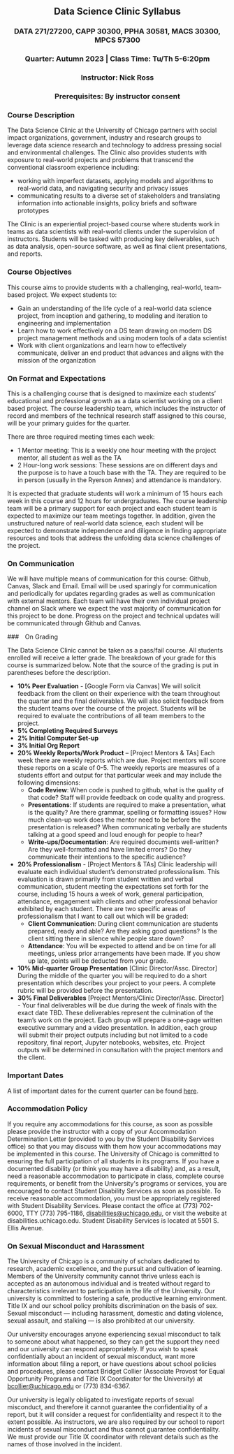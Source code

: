 <h2 align=center>Data Science Clinic Syllabus</h2>
<h3 align=center>DATA 271/27200, CAPP 30300, PPHA 30581, MACS 30300, MPCS 57300</h3>
<h3 align=center>Quarter: Autumn 2023 | Class Time: Tu/Th 5-6:20pm</h3>
<h3 align=center>Instructor: Nick Ross</h3>
<h3 align=center>Prerequisites: By instructor consent</h3>

### Course Description 

The Data Science Clinic at the University of Chicago partners with social impact organizations, government, industry and research groups to leverage data science research and technology to address pressing social and environmental challenges. The Clinic also provides students with exposure to real-world projects and problems that transcend the conventional classroom experience including:

* working with imperfect datasets, applying models and algorithms to real-world data, and navigating security and privacy issues
* communicating results to a diverse set of stakeholders and translating information into actionable insights, policy briefs and software prototypes 

The Clinic is an experiential project-based course where students work in teams as data scientists with real-world clients under the supervision of instructors. Students will be tasked with producing key deliverables, such as data analysis, open-source software, as well as final client presentations, and reports.


### Course Objectives

This course aims to provide students with a challenging, real-world, team-based project. We expect students to:

* Gain an understanding of the life cycle of a real-world data science project, from inception and gathering, to modeling and iteration to engineering and implementation
* Learn how to work effectively on a DS team drawing on modern DS project management methods and using modern tools of a data scientist
* Work with client organizations and learn how to effectively communicate, deliver an end product that advances and aligns with the mission of the organization


### On Format and Expectations

This is a challenging course that is designed to maximize each students’ educational and professional growth as a data scientist working on a client based project. The course leadership team, which includes the instructor of record and members of the technical research staff assigned to this course, will be your primary guides for the quarter. 

There are three required meeting times each week:
* 1 Mentor meeting: This is a weekly one hour meeting with the project mentor, all student as well as the TA
* 2 Hour-long work sessions: These sessions are on different days and the purpose is to have a touch base with the TA. They are required to be in person (usually in the Ryerson Annex) and attendance is mandatory.

It is expected that graduate students will work a minimum of 15 hours each week in this course and 12 hours for undergraduates. The course leadership team will be a primary support for each project and each student team is expected to maximize our team meetings together. In addition, given the unstructured nature of real-world data science, each student will be expected to demonstrate independence and diligence in finding appropriate resources and tools that address the unfolding data science challenges of the project.  

### On Communication

We will have multiple means of communication for this course: Github, Canvas, Slack and Email. Email will be used sparingly for communication and periodically for updates regarding grades as well as communication with external mentors. Each team will have their own individual project channel on Slack where we expect the vast majority of communication for this project to be done. Progress on the project and technical updates will be communicated through Github and Canvas.

### On Grading

The Data Science Clinic cannot be taken as a pass/fail course. All students enrolled will receive a letter grade. The breakdown of your grade for this course is summarized below. Note that the source of the grading is put in parentheses before the description.

* __10% Peer Evaluation__ - [Google Form via Canvas] We will solicit feedback from the client on their experience with the team throughout the quarter and the final deliverables.  We will also solicit feedback from the student teams over the course of the project. Students will be required to evaluate the contributions of all team members to the project. 
* __5% Completing Required Surveys__
* __2% Initial Computer Set-up__
* __3% Initial Org Report__
* __20% Weekly Reports/Work Product__ –  [Project Mentors & TAs]  Each week there are weekly reports which are due. Project mentors will score these reports on a scale of 0-5. The weekly reports are measures of a students effort and output for that particular week and may include the following dimensions:
    * __Code Review__: When code is pushed to github, what is the quality of that code? Staff will provide feedback on code quality and progress.
    * __Presentations__: If students are required to make a presentation, what is the quality? Are there grammar, spelling or formatting issues? How much clean-up work does the mentor need to be before the presentation is released? When communicating verbally are students talking at a good speed and loud enough for people to hear?
    * __Write-ups/Documentation__: Are required documents well-written? Are they well-formatted and have limited errors? Do they communicate their intentions to the specific audience?
* __20% Professionalism__ - [Project Mentors & TAs] Clinic leadership will evaluate each individual student’s demonstrated professionalism. This evaluation is drawn primarily from student written and verbal communication, student meeting the expectations set forth for the course, including 15 hours a week of work, general participation, attendance, engagement with clients and other professional behavior exhibited by each student. There are two specific areas of professionalism that I want to call out which will be graded:
    * __Client Communication__: During client communication are students prepared, ready and able? Are they asking good questions? Is the client sitting there in silence while people stare down? 
    * __Attendance__: You will be expected to attend and be on time for all meetings, unless prior arrangements have been made. If you show up late, points will be deducted from your grade.
* __10% Mid-quarter Group Presentation__ [Clinic Director/Assc. Director] During the middle of the quarter you will be required to do a short presentation which describes your project to your peers. A complete rubric will be provided before the presentation.
* __30% Final Deliverables__ [Project Mentors/Clinic Director/Assc. Director] - Your final deliverables will be due during the week of finals with the exact date TBD. These deliverables represent the culmination of the team’s work on the project. Each group will prepare a one-page written executive summary and a video presentation. In addition, each group will submit their project outputs including but not limited to a code repository, final report, Jupyter notebooks, websites, etc. Project outputs will be determined in consultation with the project mentors and the client.

### Important Dates 

A list of important dates for the current quarter can be found [here](./dates.md). 

### Accommodation Policy 

If you require any accommodations for this course, as soon as possible please provide the instructor with a copy of your Accommodation Determination Letter (provided to you by the Student Disability Services office) so that you may discuss with them how your accommodations may be implemented in this course. The University of Chicago is committed to ensuring the full participation of all students in its programs. If you have a documented disability (or think you may have a disability) and, as a result, need a reasonable accommodation to participate in class, complete course requirements, or benefit from the University's programs or services, you are encouraged to contact Student Disability Services as soon as possible. To receive reasonable accommodation, you must be appropriately registered with Student Disability Services. Please contact the office at (773) 702-6000, TTY (773) 795-1186, disabilities@uchicago.edu, or visit the website at disabilities.uchicago.edu. Student Disability Services is located at 5501 S. Ellis Avenue.

 
### On Sexual Misconduct and Harassment

The University of Chicago is a community of scholars dedicated to research, academic excellence, and the pursuit and cultivation of learning. Members of the University community cannot thrive unless each is accepted as an autonomous individual and is treated without regard to characteristics irrelevant to participation in the life of the University. Our university is committed to fostering a safe, productive learning environment. Title IX and our school policy prohibits discrimination on the basis of sex. Sexual misconduct — including harassment, domestic and dating violence, sexual assault, and stalking — is also prohibited at our university.

Our university encourages anyone experiencing sexual misconduct to talk to someone about what happened, so they can get the support they need and our university can respond appropriately. If you wish to speak confidentially about an incident of sexual misconduct, want more information about filing a report, or have questions about school policies and procedures, please contact Bridget Collier (Associate Provost for Equal Opportunity Programs and Title IX Coordinator for the University) at bcollier@uchicago.edu or (773) 834-6367.

Our university is legally obligated to investigate reports of sexual misconduct, and therefore it cannot guarantee the confidentiality of a report, but it will consider a request for confidentiality and respect it to the extent possible. As instructors, we are also required by our school to report incidents of sexual misconduct and thus cannot guarantee confidentiality. We must provide our Title IX coordinator with relevant details such as the names of those involved in the incident.
